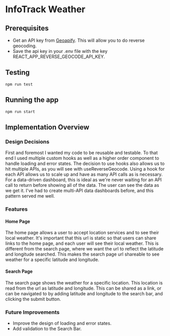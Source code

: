 # InfoTrack Weather

## Prerequisites

- Get an API key from [Geoapify](https://www.geoapify.com/reverse-geocoding-api/). This will allow you to do reverse geocoding.
- Save the api key in your .env file with the key REACT_APP_REVERSE_GEOCODE_API_KEY.

## Testing

`npm run test`

## Running the app

`npm run start`

## Implementation Overview

### Design Decisions

First and foremost I wanted my code to be reusable and testable. To that end I used multiple custom hooks as well as a higher order component to handle loading and error states. The decision to use hooks also allows us to hit multiple APIs, as you will see with useReverseGeocode. Using a hook for each API allows us to scale up and have as many API calls as is necessary. For a data-driven dashboard, this is ideal as we're never waiting for an API call to return before showing all of the data. The user can see the data as we get it. I've had to create multi-API data dashboards before, and this pattern served me well.

### Features

#### Home Page

The home page allows a user to accept location services and to see their local weather. It's important that this url is static so that users can share links to the home page, and each user will see their local weather. This is different from the search page, where we want the url to reflect the latitude and longitude searched. This makes the search page url shareable to see weather for a specific latitude and longitude.

#### Search Page

The search page shows the weather for a specific location. This location is read from the url as latitude and longitude. This can be shared as a link, or can be navigated to by adding latitude and longitude to the search bar, and clicking the submit button.

### Future Improvements

- Improve the design of loading and error states.
- Add validation to the Search Bar.

